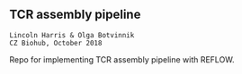 
## TCR assembly pipeline

`Lincoln Harris & Olga Botvinnik`                  
`CZ Biohub, October 2018`             

Repo for implementing TCR assembly pipeline with REFLOW. 

